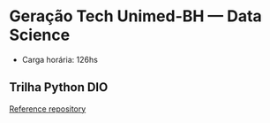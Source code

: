 # Geração Tech Unimed-BH — Data Science
- Carga horária: 126hs
## Trilha Python DIO
[Reference repository](https://github.com/digitalinnovationone/trilha-python-dio.git)